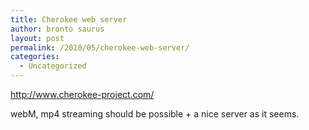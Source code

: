```yaml
---
title: Cherokee web server
author: bronto saurus
layout: post
permalink: /2010/05/cherokee-web-server/
categories:
  - Uncategorized
---
```

<http://www.cherokee-project.com/>

webM, mp4 streaming should be possible + a nice server as it seems.
